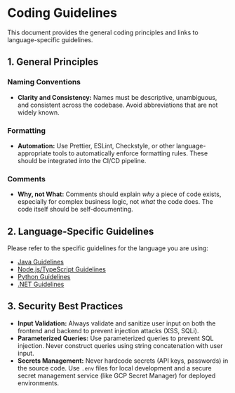 # Coding Guidelines

This document provides the general coding principles and links to language-specific guidelines.

## 1. General Principles

### Naming Conventions
- **Clarity and Consistency:** Names must be descriptive, unambiguous, and consistent across the codebase. Avoid abbreviations that are not widely known.

### Formatting
- **Automation:** Use Prettier, ESLint, Checkstyle, or other language-appropriate tools to automatically enforce formatting rules. These should be integrated into the CI/CD pipeline.

### Comments
- **Why, not What:** Comments should explain *why* a piece of code exists, especially for complex business logic, not *what* the code does. The code itself should be self-documenting.

## 2. Language-Specific Guidelines

Please refer to the specific guidelines for the language you are using:

- [Java Guidelines](./java_guidelines.md)
- [Node.js/TypeScript Guidelines](./nodejs_guidelines.md)
- [Python Guidelines](./python_guidelines.md)
- [.NET Guidelines](./dotnet_guidelines.md)

## 3. Security Best Practices

- **Input Validation:** Always validate and sanitize user input on both the frontend and backend to prevent injection attacks (XSS, SQLi).
- **Parameterized Queries:** Use parameterized queries to prevent SQL injection. Never construct queries using string concatenation with user input.
- **Secrets Management:** Never hardcode secrets (API keys, passwords) in the source code. Use `.env` files for local development and a secure secret management service (like GCP Secret Manager) for deployed environments.